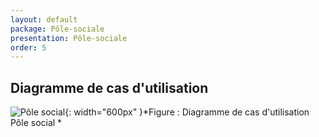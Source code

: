 ```yaml
---
layout: default
package: Pôle-sociale
presentation: Pôle-sociale
order: 5
---
```


## Diagramme de cas d'utilisation 
![Pôle social ](/analyse/Pôle-sociale/images/Analyse.png){: width="600px" }*Figure : Diagramme de cas d'utilisation Pôle social *



<!-- new slide -->